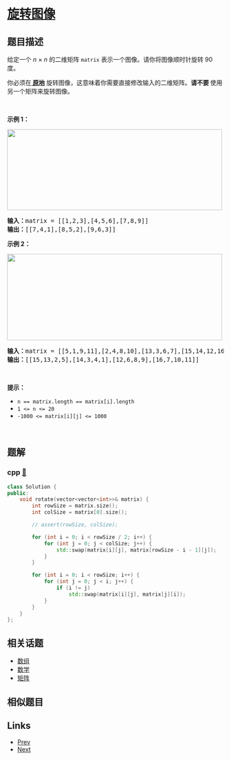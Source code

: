 
# [旋转图像](https://leetcode-cn.com/problems/rotate-image)

## 题目描述

<p>给定一个 <em>n&nbsp;</em>×&nbsp;<em>n</em> 的二维矩阵&nbsp;<code>matrix</code> 表示一个图像。请你将图像顺时针旋转 90 度。</p>

<p>你必须在<strong><a href="https://baike.baidu.com/item/%E5%8E%9F%E5%9C%B0%E7%AE%97%E6%B3%95" target="_blank"> 原地</a></strong> 旋转图像，这意味着你需要直接修改输入的二维矩阵。<strong>请不要 </strong>使用另一个矩阵来旋转图像。</p>

<p>&nbsp;</p>

<p><strong>示例 1：</strong></p>
<img alt="" src="https://assets.leetcode.com/uploads/2020/08/28/mat1.jpg" style="height: 188px; width: 500px;" />
<pre>
<strong>输入：</strong>matrix = [[1,2,3],[4,5,6],[7,8,9]]
<strong>输出：</strong>[[7,4,1],[8,5,2],[9,6,3]]
</pre>

<p><strong>示例 2：</strong></p>
<img alt="" src="https://assets.leetcode.com/uploads/2020/08/28/mat2.jpg" style="height: 201px; width: 500px;" />
<pre>
<strong>输入：</strong>matrix = [[5,1,9,11],[2,4,8,10],[13,3,6,7],[15,14,12,16]]
<strong>输出：</strong>[[15,13,2,5],[14,3,4,1],[12,6,8,9],[16,7,10,11]]
</pre>

<p>&nbsp;</p>

<p><strong>提示：</strong></p>

<ul>
	<li><code>n == matrix.length == matrix[i].length</code></li>
	<li><code>1 &lt;= n &lt;= 20</code></li>
	<li><code>-1000 &lt;= matrix[i][j] &lt;= 1000</code></li>
</ul>

<p>&nbsp;</p>


## 题解

### cpp [🔗](rotate-image.cpp) 
```cpp
class Solution {
public:
    void rotate(vector<vector<int>>& matrix) {
        int rowSize = matrix.size();
        int colSize = matrix[0].size();

        // assert(rowSize, colSize);

        for (int i = 0; i < rowSize / 2; i++) {
            for (int j = 0; j < colSize; j++) {
                std::swap(matrix[i][j], matrix[rowSize - i - 1][j]);
            }
        }

        for (int i = 0; i < rowSize; i++) {
            for (int j = 0; j < i; j++) {
                if (i != j)
                    std::swap(matrix[i][j], matrix[j][i]);
            }
        }
    }
};
```


## 相关话题

- [数组](https://leetcode-cn.com/tag/array) 
- [数学](https://leetcode-cn.com/tag/math) 
- [矩阵](https://leetcode-cn.com/tag/matrix) 


## 相似题目



## Links

- [Prev](../permutations/README.md) 
- [Next](../group-anagrams/README.md) 

